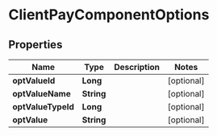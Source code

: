 

# ClientPayComponentOptions


## Properties

| Name | Type | Description | Notes |
|------------ | ------------- | ------------- | -------------|
|**optValueId** | **Long** |  |  [optional] |
|**optValueName** | **String** |  |  [optional] |
|**optValueTypeId** | **Long** |  |  [optional] |
|**optValue** | **String** |  |  [optional] |



